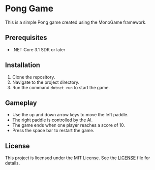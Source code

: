 # Pong Game

This is a simple Pong game created using the MonoGame framework.

## Prerequisites

- .NET Core 3.1 SDK or later

## Installation

1. Clone the repository.
2. Navigate to the project directory.
3. Run the command `dotnet run` to start the game.

## Gameplay

- Use the up and down arrow keys to move the left paddle.
- The right paddle is controlled by the AI.
- The game ends when one player reaches a score of 10.
- Press the space bar to restart the game.

## License

This project is licensed under the MIT License. See the [LICENSE](LICENSE) file for details.
